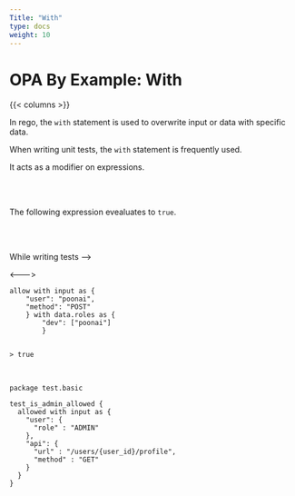 ```yaml
---
Title: "With"
type: docs
weight: 10
---
```


# OPA By Example: With

{{< columns >}}

In rego, the `with` statement is used to overwrite input or data with specific data. 

When writing unit tests, the `with` statement is frequently used.

It acts as a modifier on expressions.

<br><br>

The following expression evealuates to `true`. 

<br><br>

While writing tests -->

<--->

```
allow with input as {
    "user": "poonai", 
    "method": "POST"
    } with data.roles as {
        "dev": ["poonai"] 
        }
         
```
```
> true
```
<br>

```
package test.basic

test_is_admin_allowed {
  allowed with input as {
    "user": {
      "role" : "ADMIN"
    },
    "api": {
      "url" : "/users/{user_id}/profile",
      "method" : "GET"
    }
  }
}


```









